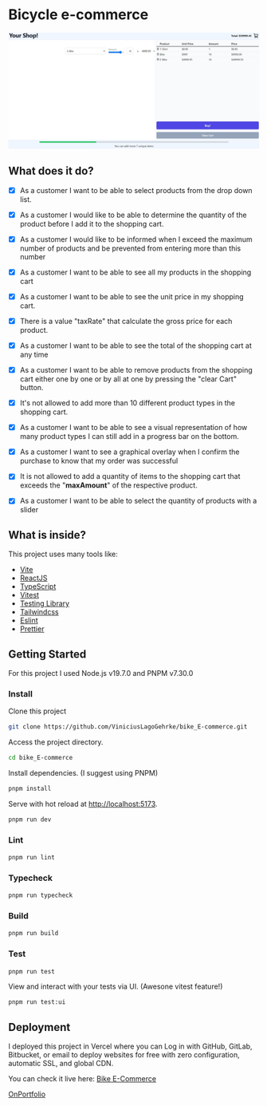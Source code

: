 # Bicycle e-commerce

![Desktop Preview](desktop-preview.jpg)

## What does it do?

- [x] As a customer I want to be able to select products from the drop down list.

- [x] As a customer I would like to be able to determine the quantity of the product before I add it to the shopping cart.

- [x] As a customer I would like to be informed when I exceed the maximum number of products and be prevented from entering more than this number

- [x] As a customer I want to be able to see all my products in the shopping cart

- [x] As a customer I want to be able to see the unit price in my shopping cart.

- [x] There is a value "taxRate" that calculate the gross price for each product.

- [x] As a customer I want to be able to see the total of the shopping cart at any time

- [x] As a customer I want to be able to remove products from the shopping cart either one by one or by all at one by pressing the "clear Cart" button.

- [x] It's not allowed to add more than 10 different product types in the shopping cart.

- [x] As a customer I want to be able to see a visual representation of how many product types I can still add in a progress bar on the bottom.

- [x] As a customer I want to see a graphical overlay when I confirm the purchase to know that my order was successful

- [x] It is not allowed to add a quantity of items to the shopping cart that exceeds the "**maxAmount**" of the respective product.

- [x] As a customer I want to be able to select the quantity of products with a slider

## What is inside?

This project uses many tools like:

- [Vite](https://vitejs.dev)
- [ReactJS](https://reactjs.org)
- [TypeScript](https://www.typescriptlang.org)
- [Vitest](https://vitest.dev)
- [Testing Library](https://testing-library.com)
- [Tailwindcss](https://tailwindcss.com)
- [Eslint](https://eslint.org)
- [Prettier](https://prettier.io)

## Getting Started

For this project I used Node.js v19.7.0 and PNPM v7.30.0

### Install

Clone this project

```bash
git clone https://github.com/ViniciusLagoGehrke/bike_E-commerce.git
```

Access the project directory.

```bash
cd bike_E-commerce
```

Install dependencies. (I suggest using PNPM)

```bash
pnpm install
```

Serve with hot reload at <http://localhost:5173>.

```bash
pnpm run dev
```

### Lint

```bash
pnpm run lint
```

### Typecheck

```bash
pnpm run typecheck
```

### Build

```bash
pnpm run build
```

### Test

```bash
pnpm run test
```

View and interact with your tests via UI. (Awesone vitest feature!)

```bash
pnpm run test:ui
```

## Deployment

I deployed this project in Vercel where you can Log in with GitHub, GitLab, Bitbucket, or email to deploy websites for free with zero configuration, automatic SSL, and global CDN.

You can check it live here: [Bike E-Commerce](bike-e-commerce.vercel.app/)

[OnPortfolio](https://front-end-portfolio.vercel.app/)
